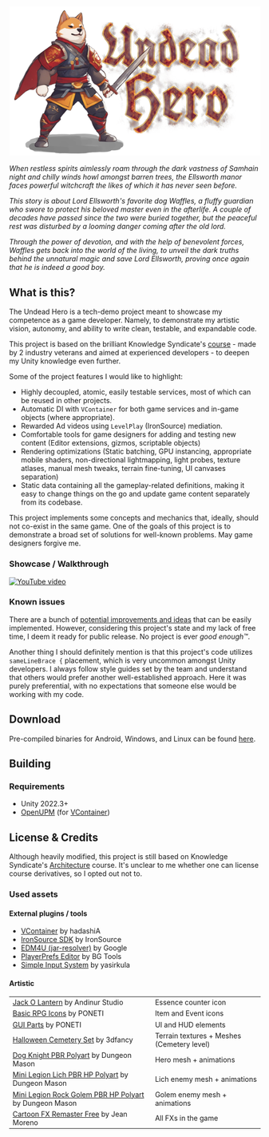 <p align="center">
  <img src="./Logo.png" alt="Undead Hero Logo">
</p>

*When restless spirits aimlessly roam through the dark vastness of Samhain night and chilly winds howl amongst barren trees, the Ellsworth manor faces powerful witchcraft the likes of which it has never seen before.*

*This story is about Lord Ellsworth's favorite dog Waffles, a fluffy guardian who swore to protect his beloved master even in the afterlife. A couple of decades have passed since the two were buried together, but the peaceful rest was disturbed by a looming danger coming after the old lord.*

*Through the power of devotion, and with the help of benevolent forces, Waffles gets back into the world of the living, to unveil the dark truths behind the unnatural magic and save Lord Ellsworth, proving once again that he is indeed a good boy.*


## What is this?

The Undead Hero is a tech-demo project meant to showcase my competence as a game developer. Namely, to demonstrate my artistic vision, autonomy, and ability to write clean, testable, and expandable code.

This project is based on the brilliant Knowledge Syndicate's [course](https://lms.k-syndicate.school/architecture-unity-games/) - made by 2 industry veterans and aimed at experienced developers - to deepen my Unity knowledge even further.

Some of the project features I would like to highlight:

- Highly decoupled, atomic, easily testable services, most of which can be reused in other projects.
- Automatic DI with `VContainer` for both game services and in-game objects (where appropriate).
- Rewarded Ad videos using `LevelPlay` (IronSource) mediation.
- Comfortable tools for game designers for adding and testing new content (Editor extensions, gizmos, scriptable objects)
- Rendering optimizations (Static batching, GPU instancing, appropriate mobile shaders, non-directional lightmapping, light probes, texture atlases, manual mesh tweaks, terrain fine-tuning, UI canvases separation)
- Static data containing all the gameplay-related definitions, making it easy to change things on the go and update game content separately from its codebase.

This project implements some concepts and mechanics that, ideally, should not co-exist in the same game. One of the goals of this project is to demonstrate a broad set of solutions for well-known problems. May game designers forgive me.


### Showcase / Walkthrough

[![YouTube video](https://img.youtube.com/vi/dKJTrovdUJo/hqdefault.jpg)](https://www.youtube.com/embed/dKJTrovdUJo)


### Known issues

There are a bunch of [potential improvements and ideas](https://github.com/snezhniylis/UndeadHero/issues) that can be easily implemented. However, considering this project's state and my lack of free time, I deem it ready for public release. No project is ever *good enough™*.

Another thing I should definitely mention is that this project's code utilizes `sameLineBrace {` placement, which is very uncommon amongst Unity developers. I always follow style guides set by the team and understand that others would prefer another well-established approach. Here it was purely preferential, with no expectations that someone else would be working with my code.


## Download

Pre-compiled binaries for Android, Windows, and Linux can be found [here](https://github.com/snezhniylis/UndeadHero/releases).


## Building


### Requirements

- Unity 2022.3+
- [OpenUPM](https://openupm.com/) (for [VContainer](https://openupm.com/packages/jp.hadashikick.vcontainer/))


## License & Credits

Although heavily modified, this project is still based on Knowledge Syndicate's [Architecture](https://lms.k-syndicate.school/architecture-unity-games/) course. It's unclear to me whether one can license course derivatives, so I opted out not to.


### Used assets


#### External plugins / tools

- [VContainer](https://github.com/hadashiA/VContainer) by hadashiA
- [IronSource SDK](https://github.com/ironsource-mobile/Unity-sdk/) by IronSource
- [EDM4U (jar-resolver)](https://github.com/googlesamples/unity-jar-resolver) by Google
- [PlayerPrefs Editor](https://assetstore.unity.com/packages/tools/utilities/playerprefs-editor-167903k) by BG Tools
- [Simple Input System](https://assetstore.unity.com/packages/tools/input-management/simple-input-system-113033) by yasirkula


#### Artistic

|                                                                                                                                                                             |                                            |
|-----------------------------------------------------------------------------------------------------------------------------------------------------------------------------|--------------------------------------------|
| [Jack O Lantern](https://iconscout.com/icon/jack-o-lantern-2713584) by Andinur Studio                                                                                       | Essence counter icon                       | 
| [Basic RPG Icons](https://assetstore.unity.com/packages/2d/gui/icons/basic-rpg-icons-181301) by PONETI                                                                      | Item and Event icons                       |
| [GUI Parts](https://assetstore.unity.com/packages/2d/gui/icons/gui-parts-159068) by PONETI                                                                                  | UI and HUD elements                        |
| [Halloween Cemetery Set](https://assetstore.unity.com/packages/3d/environments/fantasy/halloween-cemetery-set-19125) by 3dfancy                                             | Terrain textures + Meshes (Cemetery level) |
| [Dog Knight PBR Polyart](https://assetstore.unity.com/packages/3d/characters/animals/dog-knight-pbr-polyart-135227) by Dungeon Mason                                        | Hero mesh + animations                     |
| [Mini Legion Lich PBR HP Polyart](https://assetstore.unity.com/packages/3d/characters/humanoids/fantasy/mini-legion-lich-pbr-hp-polyart-91497) by Dungeon Mason             | Lich enemy mesh + animations               |
| [Mini Legion Rock Golem PBR HP Polyart](https://assetstore.unity.com/packages/3d/characters/humanoids/fantasy/mini-legion-rock-golem-pbr-hp-polyart-94707) by Dungeon Mason | Golem enemy mesh + animations              |
| [Cartoon FX Remaster Free](https://assetstore.unity.com/packages/vfx/particles/cartoon-fx-remaster-free-109565) by Jean Moreno                                              | All FXs in the game                        |

